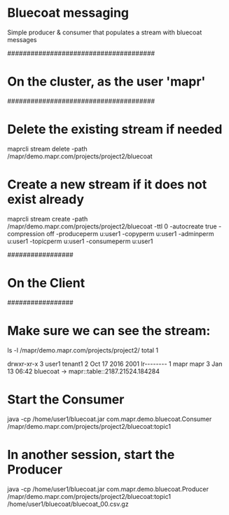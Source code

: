 # Bluecoat messaging
Simple producer & consumer that populates a stream with bluecoat messages

######################################
# On the cluster, as the user 'mapr' #
######################################

# Delete the existing stream if needed
maprcli stream delete -path /mapr/demo.mapr.com/projects/project2/bluecoat

# Create a new stream if it does not exist already
maprcli stream create -path /mapr/demo.mapr.com/projects/project2/bluecoat -ttl 0 -autocreate true -compression off -produceperm u:user1 -copyperm u:user1 -adminperm u:user1 -topicperm u:user1 -consumeperm u:user1

#################
# On the Client #
#################
# Make sure we can see the stream:
ls -l /mapr/demo.mapr.com/projects/project2/
total 1

drwxr-xr-x 3 user1 tenant1 2 Oct 17  2016 2001
lr-------- 1 mapr  mapr    3 Jan 13 06:42 bluecoat -> mapr::table::2187.21524.184284

# Start the Consumer
java -cp /home/user1/bluecoat.jar com.mapr.demo.bluecoat.Consumer /mapr/demo.mapr.com/projects/project2/bluecoat:topic1

# In another session, start the Producer
java -cp /home/user1/bluecoat.jar com.mapr.demo.bluecoat.Producer /mapr/demo.mapr.com/projects/project2/bluecoat:topic1 /home/user1/bluecoat/bluecoat_00.csv.gz

